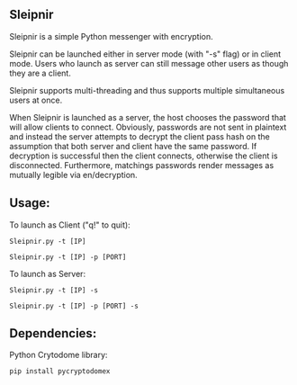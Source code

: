 ## Sleipnir
Sleipnir is a simple Python messenger with encryption.

Sleipnir can be launched either in server mode (with "-s" flag) or in client mode.
Users who launch as server can still message other users as though they are a client.

Sleipnir supports multi-threading and thus supports multiple simultaneous users at once.

When Sleipnir is launched as a server, the host chooses the password that will allow clients to connect.
Obviously, passwords are not sent in plaintext and instead the server attempts to decrypt the client pass hash on the assumption that both server and client have the same password. If decryption is successful then the client connects, otherwise the client is disconnected. Furthermore, matchings passwords render messages as mutually legible via en/decryption.


## Usage: 
To launch as Client ("q!" to quit):
    
    Sleipnir.py -t [IP]
    
    Sleipnir.py -t [IP] -p [PORT]

To launch as Server:
    
    Sleipnir.py -t [IP] -s
    
    Sleipnir.py -t [IP] -p [PORT] -s

## Dependencies:
Python Crytodome library: 
    
    pip install pycryptodomex
